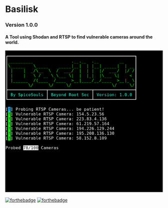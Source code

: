 # Basilisk
### Version 1.0.0
#### A Tool using Shodan and RTSP to find vulnerable cameras around the world.
![](basilisk.PNG)

[![forthebadge](https://forthebadge.com/images/badges/made-with-python.svg)](https://forthebadge.com)
[![forthebadge](https://forthebadge.com/images/badges/built-with-love.svg)](https://forthebadge.com)
